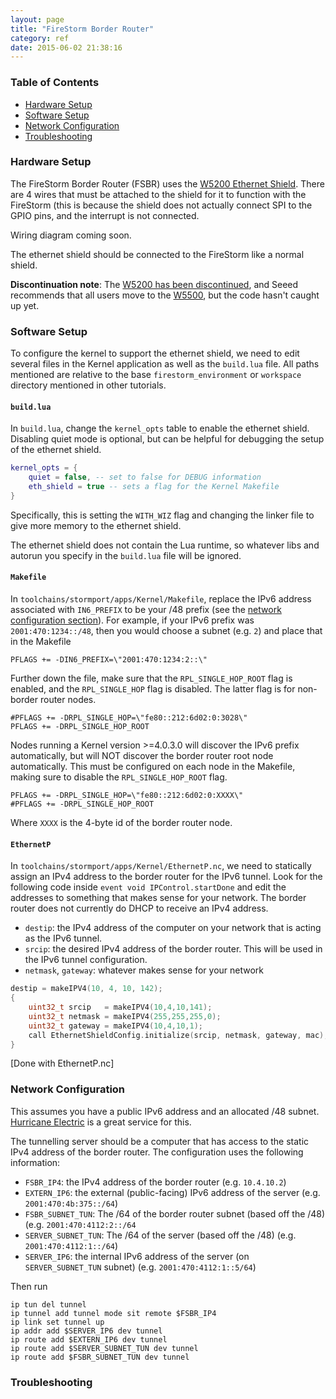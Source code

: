 ```yaml
---
layout: page
title: "FireStorm Border Router"
category: ref
date: 2015-06-02 21:38:16
---
```


### Table of Contents

* [Hardware Setup](#hardware)
* [Software Setup](#software)
* [Network Configuration](#network)
* [Troubleshooting](#troubleshooting)


### <a name="hardware"> Hardware Setup

The FireStorm Border Router (FSBR) uses the [W5200 Ethernet Shield](http://www.seeedstudio.com/wiki/images/e/e7/W5200_Datasheet.pdf).
There are 4 wires that must be attached to the shield for it to function with the FireStorm (this is
because the shield does not actually connect SPI to the GPIO pins, and the interrupt is not
connected.

Wiring diagram coming soon.

The ethernet shield should be connected to the FireStorm like a normal shield.

**Discontinuation note**: The [W5200 has been discontinued](http://www.seeedstudio.com/depot/W5200-Ethernet-Shield-p-1577.html), and Seeed recommends
that all users move to the [W5500](http://www.seeedstudio.com/depot/W5500-Ethernet-Shield-p-2433.html), but the code hasn't caught up yet.

### <a name="software"> Software Setup

To configure the kernel to support the ethernet shield, we need to edit several files in the Kernel
application as well as the `build.lua` file. All paths mentioned are relative to the base
`firestorm_environment` or `workspace` directory mentioned in other tutorials.

#### `build.lua`

In `build.lua`, change the `kernel_opts` table to enable the ethernet shield. Disabling quiet mode
is optional, but can be helpful for debugging the setup of the ethernet shield.

```lua
kernel_opts = {
    quiet = false, -- set to false for DEBUG information
    eth_shield = true -- sets a flag for the Kernel Makefile
}
```

Specifically, this is setting the `WITH_WIZ` flag and changing the linker file to give more memory
to the ethernet shield.

The ethernet shield does not contain the Lua runtime, so whatever libs and autorun you specify in
the `build.lua` file will be ignored.

#### `Makefile`

In `toolchains/stormport/apps/Kernel/Makefile`, replace the IPv6 address associated with
`IN6_PREFIX` to be your /48 prefix (see the [network configuration section](#netweork)). For example, if your IPv6 prefix was `2001:470:1234::/48`, then
you would choose a subnet (e.g. `2`) and place that in the Makefile

```
PFLAGS += -DIN6_PREFIX=\"2001:470:1234:2::\"
```

Further down the file, make sure that the `RPL_SINGLE_HOP_ROOT` flag is enabled, and the
`RPL_SINGLE_HOP` flag is disabled. The latter flag is for non-border router nodes.

```
#PFLAGS += -DRPL_SINGLE_HOP=\"fe80::212:6d02:0:3028\"
PFLAGS += -DRPL_SINGLE_HOP_ROOT
```

Nodes running a Kernel version >=4.0.3.0 will discover the IPv6 prefix automatically, but will NOT
discover the border router root node automatically. This must be configured on each node in the
Makefile, making sure to disable the `RPL_SINGLE_HOP_ROOT` flag.

```
PFLAGS += -DRPL_SINGLE_HOP=\"fe80::212:6d02:0:XXXX\"
#PFLAGS += -DRPL_SINGLE_HOP_ROOT
```

Where `XXXX` is the 4-byte id of the border router node.

#### `EthernetP`

In `toolchains/stormport/apps/Kernel/EthernetP.nc`, we need to statically assign an IPv4 address to
the border router for the IPv6 tunnel. Look for the following code inside `event void
IPControl.startDone` and edit the addresses to something that makes sense for your network. The
border router does not currently do DHCP to receive an IPv4 address.

* `destip`: the IPv4 address of the computer on your network that is acting as the IPv6 tunnel.
* `srcip`: the desired IPv4 address of the border router. This will be used in the IPv6 tunnel configuration.
* `netmask`, `gateway`: whatever makes sense for your network

```c
destip = makeIPV4(10, 4, 10, 142);
{
    uint32_t srcip   = makeIPV4(10,4,10,141);
    uint32_t netmask = makeIPV4(255,255,255,0);
    uint32_t gateway = makeIPV4(10,4,10,1);
    call EthernetShieldConfig.initialize(srcip, netmask, gateway, mac);
}
```

[Done with EthernetP.nc]

### <a name="network"> Network Configuration

This assumes you have a public IPv6 address and an allocated /48 subnet. [Hurricane
Electric](https://tunnelbroker.net/) is a great service for this.

The tunnelling server should be a computer that has access to the static IPv4 address of the
border router. The configuration uses the following information:

* `FSBR_IP4`: the IPv4 address of the border router (e.g. `10.4.10.2`)
* `EXTERN_IP6`: the external (public-facing) IPv6 address of the server (e.g. `2001:470:4b:375::/64`)
* `FSBR_SUBNET_TUN`: The /64 of the border router subnet (based off the /48) (e.g. `2001:470:4112:2::/64`
* `SERVER_SUBNET_TUN`: The /64 of the server (based off the /48) (e.g. `2001:470:4112:1::/64`)
* `SERVER_IP6`: the internal IPv6 address of the server (on `SERVER_SUBNET_TUN` subnet) (e.g. `2001:470:4112:1::5/64`)

Then run

```
ip tun del tunnel
ip tunnel add tunnel mode sit remote $FSBR_IP4
ip link set tunnel up
ip addr add $SERVER_IP6 dev tunnel
ip route add $EXTERN_IP6 dev tunnel
ip route add $SERVER_SUBNET_TUN dev tunnel
ip route add $FSBR_SUBNET_TUN dev tunnel
```

### <a name="troubleshooting"> Troubleshooting
